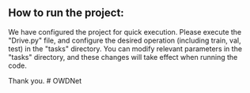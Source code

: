 ## How to run the project: 

We have configured the project for quick execution. Please execute the "Drive.py" file, and configure the desired operation (including train, val, test) in the "tasks" directory. You can modify relevant parameters in the "tasks" directory, and these changes will take effect when running the code.



Thank you. # OWDNet

